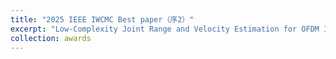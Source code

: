 ```yaml
---
title: "2025 IEEE IWCMC Best paper（序2）"
excerpt: "Low-Complexity Joint Range and Velocity Estimation for OFDM Integrated Sensing and Communication-Based Integrated Sensing and Communication<br/><img src='../images/2025- Yuang Cao - BPA-IWCMC 2025.jpg'>"
collection: awards
---
```

